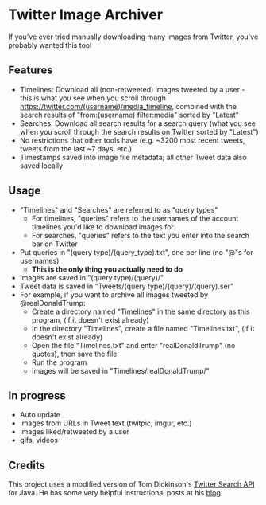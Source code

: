 # Twitter Image Archiver
If you've ever tried manually downloading many images from Twitter, you've probably wanted this tool

## Features
* Timelines: Download all (non-retweeted) images tweeted by a user - this is what you see when you scroll through https://twitter.com/(username)/media_timeline, combined with the search results of "from:(username) filter:media" sorted by "Latest"
* Searches: Download all search results for a search query (what you see when you scroll through the search results on Twitter sorted by "Latest")
* No restrictions that other tools have (e.g. ~3200 most recent tweets, tweets from the last ~7 days, etc.)
* Timestamps saved into image file metadata; all other Tweet data also saved locally

## Usage
* "Timelines" and "Searches" are referred to as "query types"
  * For timelines, "queries" refers to the usernames of the account timelines you'd like to download images for
  * For searches, "queries" refers to the text you enter into the search bar on Twitter
* Put queries in "(query type)/(query_type).txt", one per line (no "@"s for usernames)
  * **This is the only thing you actually need to do**
* Images are saved in "(query type)/(query)/"
* Tweet data is saved in "Tweets/(query type)/(query)/(query).ser"
* For example, if you want to archive all images tweeted by @realDonaldTrump:
  * Create a directory named "Timelines" in the same directory as this program, (if it doesn't exist already)
  * In the directory "Timelines", create a file named "Timelines.txt", (if it doesn't exist already)
  * Open the file "Timelines.txt" and enter "realDonaldTrump" (no quotes), then save the file
  * Run the program
  * Images will be saved in "Timelines/realDonaldTrump/"

## In progress
* Auto update
* Images from URLs in Tweet text (twitpic, imgur, etc.)
* Images liked/retweeted by a user
* gifs, videos

## Credits
This project uses a modified version of Tom Dickinson's [Twitter Search API](https://github.com/tomkdickinson/TwitterSearchAPI) for Java. He has some very helpful instructional posts at his [blog](http://tomkdickinson.co.uk/).